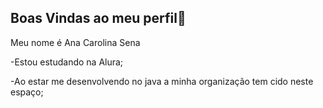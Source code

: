 ## Boas Vindas ao meu perfil👋

Meu nome é Ana Carolina Sena

-Estou estudando na Alura;

-Ao estar me desenvolvendo no java a minha organização tem cido neste espaço;

